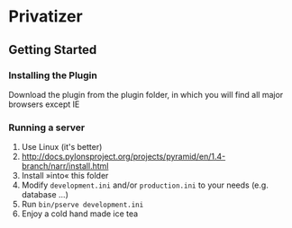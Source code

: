 Privatizer
==================

Getting Started
---------------

### Installing the Plugin

Download the plugin from the plugin folder, in which you will find all major browsers except IE

### Running a server

1. Use Linux (it's better)
2. http://docs.pylonsproject.org/projects/pyramid/en/1.4-branch/narr/install.html
3. Install »into« this folder
4. Modify `development.ini` and/or `production.ini` to your needs (e.g. database ...)
5. Run `bin/pserve development.ini`
6. Enjoy a cold hand made ice tea